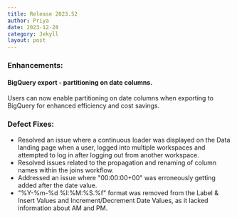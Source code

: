```yaml
---
title: Release 2023.52
author: Priya
date: 2023-12-28
category: Jekyll
layout: post
---
```

### Enhancements:
#### BigQuery export - partitioning on date columns.
Users can now enable partitioning on date columns when exporting to BigQuery for enhanced efficiency and cost savings.

### Defect Fixes:
* Resolved an issue where a continuous loader was displayed on the Data landing page when a user, logged into multiple workspaces and attempted to log in after logging out from another workspace.
* Resolved issues related to the propagation and renaming of column names within the joins workflow.
* Addressed an issue where "00:00:00+00" was erroneously getting added after the date value.
* "%Y-%m-%d %I:%M:%S.%f" format was removed from the Label & Insert Values and Increment/Decrement Date Values, as it lacked information about AM and PM.
